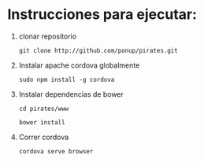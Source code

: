 # Instrucciones para ejecutar:

 1. clonar repositorio 

	```git clone http://github.com/ponup/pirates.git```

 2. Instalar apache cordova globalmente
	
	```sudo npm install -g cordova```

 3. Instalar dependencias de bower

	```cd pirates/www```
	
	```bower install```

 4. Correr cordova

	```cordova serve browser```


